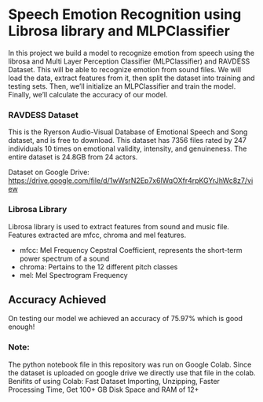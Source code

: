 # Speech Emotion Recognition using Librosa library and MLPClassifier
In this project we build a model to recognize emotion from speech using the librosa and Multi Layer Perception Classifier (MLPClassifier) and RAVDESS Dataset. This will be able to recognize emotion from sound files. We will load the data, extract features from it, then split the dataset into training and testing sets. Then, we’ll initialize an MLPClassifier and train the model. Finally, we’ll calculate the accuracy of our model.

### RAVDESS Dataset
This is the Ryerson Audio-Visual Database of Emotional Speech and Song dataset, and is free to download. This dataset has 7356 files rated by 247 individuals 10 times on emotional validity, intensity, and genuineness. The entire dataset is 24.8GB from 24 actors.

Dataset on Google Drive: https://drive.google.com/file/d/1wWsrN2Ep7x6lWqOXfr4rpKGYrJhWc8z7/view

### Librosa Library
Librosa library is used to extract features from sound and music file. Features extracted are mfcc, chroma and mel features.
 - mfcc: Mel Frequency Cepstral Coefficient, represents the short-term power spectrum of a sound
 - chroma: Pertains to the 12 different pitch classes
 - mel: Mel Spectrogram Frequency

## Accuracy Achieved
On testing our model we achieved an accuracy of 75.97% which is good enough!

### Note:
The python notebook file in this repository was run on Google Colab. Since the dataset is uploaded on google drive we directly use that file in the colab. Benifits of using Colab: Fast Dataset Importing, Unzipping, Faster Processing Time, Get 100+ GB Disk Space and RAM of 12+ 

